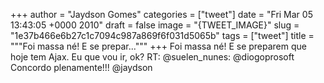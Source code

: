 
+++
author = "Jaydson Gomes"
categories = ["tweet"]
date = "Fri Mar 05 13:43:05 +0000 2010"
draft = false
image = "{TWEET_IMAGE}"
slug = "1e37b466e6b27c1c7094c987a869f6f031d5065b"
tags = ["tweet"]
title = """Foi massa né! E se prepar..."""
+++
Foi massa né! E se preparem que hoje tem Ajax. Eu que vou ir, ok? RT: @suelen_nunes: @diogoprosoft Concordo plenamente!!! @jaydson
